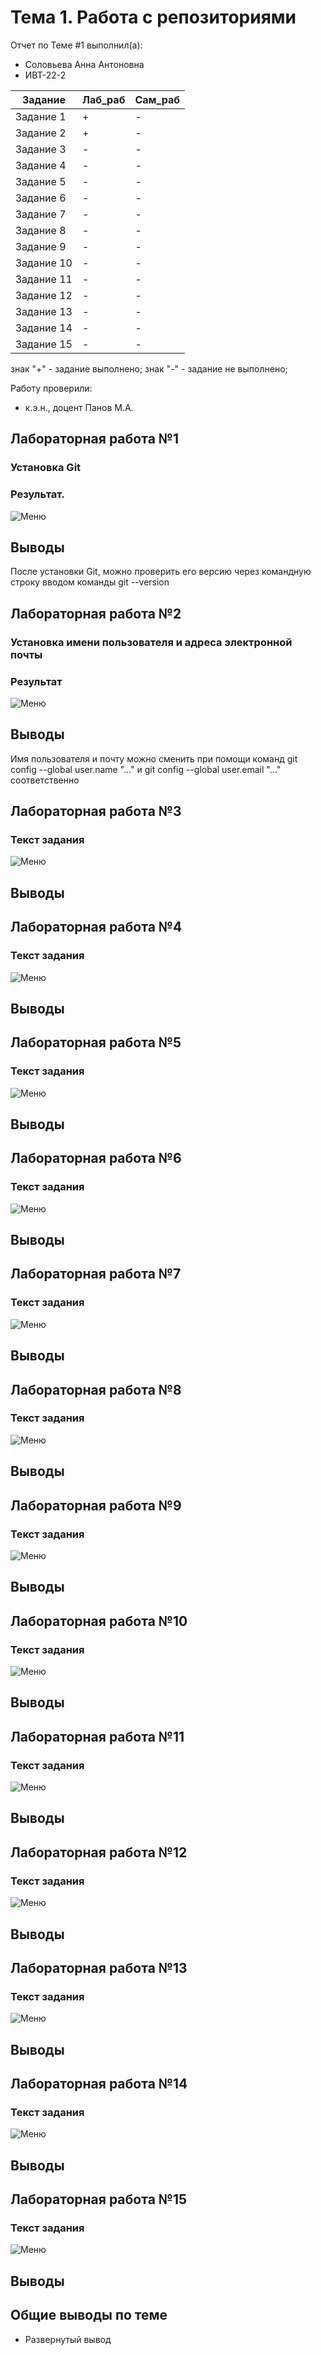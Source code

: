 # Тема 1. Работа с репозиториями
Отчет по Теме #1 выполнил(а):
- Соловьева Анна Антоновна
- ИВТ-22-2

| Задание | Лаб_раб | Сам_раб |
| ------ | ------ | ------ |
| Задание 1 | + | - |
| Задание 2 | + | - |
| Задание 3 | - | - |
| Задание 4 | - | - |
| Задание 5 | - | - |
| Задание 6 | - | - |
| Задание 7 | - | - |
| Задание 8 | - | - |
| Задание 9 | - | - |
| Задание 10 | - | - |
| Задание 11 | - | - |
| Задание 12 | - | - |
| Задание 13 | - | - |
| Задание 14 | - | - |
| Задание 15 | - | - |

знак "+" - задание выполнено; знак "-" - задание не выполнено;

Работу проверили:
- к.э.н., доцент Панов М.А.

## Лабораторная работа №1
### Установка Git

### Результат. 
![Меню](https://github.com/aasoloveva/SoftwareEngineering/blob/93db64760879917540e84115775affd7d2df849d/img/screenshot_1.2_1.png)

## Выводы

После установки Git, можно проверить его версию через командную строку вводом команды git --version

## Лабораторная работа №2
### Установка имени пользователя и адреса электронной почты
### Результат
![Меню](https://github.com/aasoloveva/SoftwareEngineering/blob/20482b5d003a6854b7be6ee74e3c712cede5029f/img/screenshot_1.2_2.png)
## Выводы
Имя пользователя и почту можно сменить при помощи команд git config --global user.name "..." и git config --global user.email "..." соответственно 

## Лабораторная работа №3
### Текст задания
![Меню]()
## Выводы
  
## Лабораторная работа №4
### Текст задания
![Меню]()
## Выводы

## Лабораторная работа №5
### Текст задания
![Меню]()
## Выводы

## Лабораторная работа №6
### Текст задания
![Меню]()
## Выводы

## Лабораторная работа №7
### Текст задания
![Меню]()
## Выводы

## Лабораторная работа №8
### Текст задания
![Меню]()
## Выводы

## Лабораторная работа №9
### Текст задания
![Меню]()
## Выводы

## Лабораторная работа №10
### Текст задания
![Меню]()
## Выводы

## Лабораторная работа №11
### Текст задания
![Меню]()
## Выводы

## Лабораторная работа №12
### Текст задания
![Меню]()
## Выводы

## Лабораторная работа №13
### Текст задания
![Меню]()
## Выводы

## Лабораторная работа №14
### Текст задания
![Меню]()
## Выводы

## Лабораторная работа №15
### Текст задания
![Меню]()
## Выводы

## Общие выводы по теме
- Развернутый вывод
